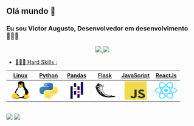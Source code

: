 ## Olá mundo 👋
### Eu sou Victor Augusto, Desenvolvedor em desenvolvimento 👨🏽‍💻

<div align="center">
  <a href="https://github.com/VictorSantos567">
  <img height="180em" src="https://github-readme-stats.vercel.app/api?username=VictorSantos567&show_icons=true&theme=darcula&include_all_commits=true&count_private=true"/>
  <img height="180em" src="https://github-readme-stats.vercel.app/api/top-langs/?username=VictorSantos567&layout=compact&langs_count=7&theme=darcula"/>
</div>
 
 - 🧙🏽‍♂️ Hard Skills : 
 
<div style="display: inline_block" >
  
| Linux |                  Python                  |                   Pandas                   | Flask  | JavaScript | ReactJs |
| :----: | :--------------------------------------: | :--------------------------------------: | :--: | :--: | :--: |
<img align="center" alt="Victor-Linux" height="50" width="60" src="https://raw.githubusercontent.com/devicons/devicon/master/icons/linux/linux-original.svg"> | <img align="center" alt="Victor-Python" height="50" width="60" src="https://raw.githubusercontent.com/devicons/devicon/master/icons/python/python-original.svg"> | <img align="center" alt="Victor-Pandas" height="50" width="60" src="https://raw.githubusercontent.com/devicons/devicon/1119b9f84c0290e0f0b38982099a2bd027a48bf1/icons/pandas/pandas-original.svg"> | <img align="center" alt="Victor-Flask" height="50" width="60" src="https://raw.githubusercontent.com/devicons/devicon/1119b9f84c0290e0f0b38982099a2bd027a48bf1/icons/flask/flask-original.svg"> | <img align="center" alt="Victor-JS" height="50" width="60" src="https://raw.githubusercontent.com/devicons/devicon/1119b9f84c0290e0f0b38982099a2bd027a48bf1/icons/javascript/javascript-original.svg">| <img align="center" alt="Victor-React" height="50" width="60" src="https://raw.githubusercontent.com/devicons/devicon/1119b9f84c0290e0f0b38982099a2bd027a48bf1/icons/react/react-original.svg">|
</div>

<br>

<div> 
<a href="https://www.linkedin.com/in/victor-augusto-dos-santos-6b3893136" target="_blank"><img src="https://img.shields.io/badge/-LinkedIn-%230077B5?style=for-the-badge&logo=linkedin&logoColor=white" target="_blank"></a> 
  <a href="mailto:victoraugustos10@hotmail.com" target="_blank"><img src="https://img.shields.io/badge/Microsoft_Outlook-0078D4?style=for-the-badge&logo=microsoft-outlook&logoColor=white" target="_blank"></a> 
  
</div>
  
